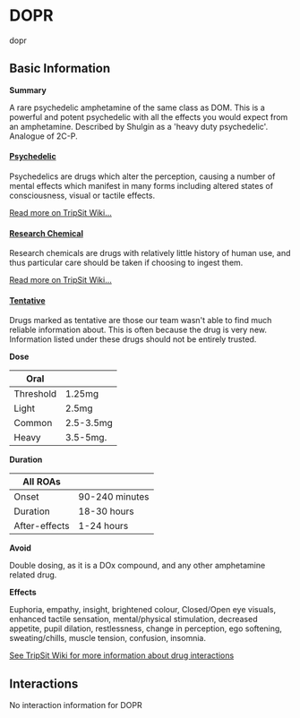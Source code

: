 # DOPR

dopr

## Basic Information

**Summary**

A rare psychedelic amphetamine of the same class as DOM. This is a powerful and potent psychedelic with all the effects you would expect from an amphetamine. Described by Shulgin as a 'heavy duty psychedelic'. Analogue of 2C-P.

#### [Psychedelic](/category/psychedelic)

Psychedelics are drugs which alter the perception, causing a number of mental effects which manifest in many forms including altered states of consciousness, visual or tactile effects.

[Read more on TripSit Wiki...](#{category.wiki})

#### [Research Chemical](/category/research-chemical)

Research chemicals are drugs with relatively little history of human use, and thus particular care should be taken if choosing to ingest them.

[Read more on TripSit Wiki...](#{category.wiki})

#### [Tentative](/category/tentative)

Drugs marked as tentative are those our team wasn't able to find much reliable information about. This is often because the drug is very new. Information listed under these drugs should not be entirely trusted.

**Dose**

| Oral      |           |
| --------- | --------- |
| Threshold | 1.25mg    |
| Light     | 2.5mg     |
| Common    | 2.5-3.5mg |
| Heavy     | 3.5-5mg.  |

**Duration**

| All ROAs      |                |
| ------------- | -------------- |
| Onset         | 90-240 minutes |
| Duration      | 18-30 hours    |
| After-effects | 1-24 hours     |

**Avoid**

Double dosing, as it is a DOx compound, and any other amphetamine related drug.

**Effects**

Euphoria, empathy, insight, brightened colour, Closed/Open eye visuals, enhanced tactile sensation, mental/physical stimulation, decreased appetite, pupil dilation, restlessness, change in perception, ego softening, sweating/chills, muscle tension, confusion, insomnia.

[See TripSit Wiki for more information about drug interactions](http://combo.tripsit.me/)

## Interactions

No interaction information for DOPR